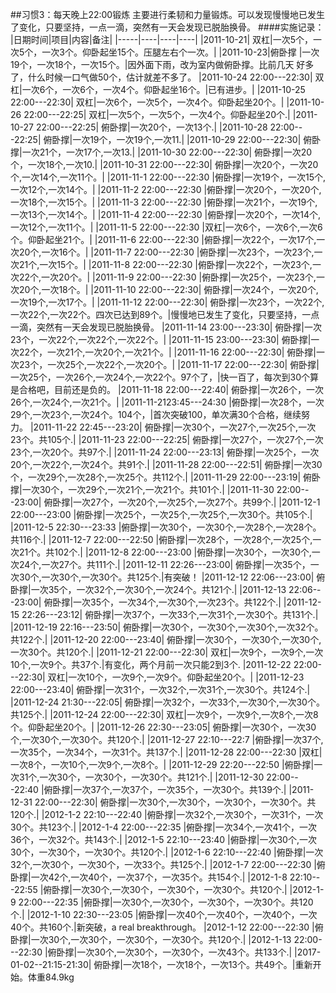 ##习惯3：每天晚上22:00锻炼
主要进行柔韧和力量锻炼。可以发现慢慢地已发生了变化，只要坚持，一点一滴，突然有一天会发现已脱胎换骨。
####实施记录：
|日期时间|项目|内容|备注|
|-----|----|----|----|
|2011-10-21| 双杠|一次5个，一次5个，一次3个。仰卧起坐15个。压腿左右个一次。|
|2011-10-23|俯卧撑 |一次19个，一次18个，一次15个。|因外面下雨，改为室内做俯卧撑。比前几天 好多了，什么时候一口气做50个，估计就差不多了。
|2011-10-24 22:00---22:30| 双杠|一次6个，一次6个，一次4个。仰卧起坐16个。|已有进步。|
|2011-10-25 22:00---22:30| 双杠|一次6个，一次5个，一次4个。仰卧起坐20个。|
|2011-10-26 22:00---22:25| 双杠|一次5个，一次5个，一次4个。仰卧起坐20个.|
|2011-10-27 22:00---22:25| 俯卧撑|一次20个，一次13个.|
|2011-10-28 22:00---22:25| 俯卧撑|一次19个，一次19个,一次11.|
|2011-10-29 22:00---22:30| 俯卧撑|一次21个，一次17个,一次13.|
|2011-10-30 22:00---22:30| 俯卧撑|一次20个，一次18个,一次10.|
|2011-10-31 22:00---22:30| 俯卧撑|一次20个，一次20个,一次14个,一次11个。|
|2011-11-1  22:00---22:30 |俯卧撑|一次19个，一次15个,一次12个,一次14个。|
|2011-11-2  22:00---22:30 |俯卧撑|一次20个，一次20个,一次18个,一次15个。|
|2011-11-3  22:00---22:30 |俯卧撑|一次21个，一次19个,一次13个,一次14个。|
|2011-11-4  22:00---22:30 |俯卧撑|一次20个，一次14个,一次12个,一次11个。|
|2011-11-5  22:00---22:30 |双杠|一次6个，一次6个,一次6个。仰卧起坐21个。|
|2011-11-6  22:00---22:30 |俯卧撑|一次22个，一次17个,一次20个,一次16个。|
|2011-11-7  22:00---22:30 |俯卧撑|一次23个，一次23个,一次21个,一次15个。|
|2011-11-8  22:00---22:30 |俯卧撑|一次22个，一次23个,一次22个,一次20个。|
|2011-11-9  22:00---22:30 |俯卧撑|一次25个，一次23个,一次20个,一次18个。|
|2011-11-10 22:00---22:30| 俯卧撑|一次24个，一次20个,一次19个,一次17个。|
|2011-11-12 22:00---22:30| 俯卧撑|一次23个，一次22个,一次22个,一次22个。四次已达到89个。|慢慢地已发生了变化，只要坚持，一点一滴，突然有一天会发现已脱胎换骨。
|2011-11-14 23:00---23:30| 俯卧撑|一次23个，一次22个,一次22个,一次22个。|
|2011-11-15 23:00---23:30| 俯卧撑|一次22个，一次21个,一次20个,一次21个。|
|2011-11-16 22:00---22:30| 俯卧撑|一次23个，一次25个,一次22个,一次20个。|
|2011-11-17 22:00---22:30| 俯卧撑|一次25个，一次26个,一次24个,一次22个。97个了，|快一百了，每次到30个算是合格吧，目前还是负的。
|2011-11-18 22:00---22:40| 俯卧撑|一次26个，一次26个,一次24个,一次21个。|
|2011-11-2123:45---24:30 |俯卧撑|一次28个，一次29个,一次23个,一次24个。104个，|首次突破100，单次满30个合格，继续努力。
|2011-11-22 22:45---23:20| 俯卧撑|一次30个，一次27个,一次25个,一次23个。共105个.|
|2011-11-23 22:00---22:25| 俯卧撑|一次27个，一次27个,一次23个,一次20个。共97个.|
|2011-11-24 22:00---23:13| 俯卧撑|一次25个，一次20个,一次22个,一次24个。共91个.|
|2011-11-28 22:00---22:51| 俯卧撑|一次30个，一次29个,一次28个,一次25个。共112个.|
|2011-11-29 22:00---23:19| 俯卧撑|一次30个，一次29个,一次21个,一次21个。共101个.|
|2011-11-30 22:00---23:00| 俯卧撑|一次27个，一次20个,一次25个,一次27个。共99个.|
|2011-12-1 22:00---23:00 |俯卧撑|一次25个，一次25个,一次25个,一次30个。共105个.|
|2011-12-5 22:30---23:33 |俯卧撑|一次30个，一次30个,一次28个,一次28个。共116个.|
|2011-12-7 22:00---22:50 |俯卧撑|一次28个，一次28个,一次25个,一次21个。共102个.|
|2011-12-8 22:00---23:00 |俯卧撑|一次30个，一次30个,一次24个,一次27个。共111个.|
|2011-12-11 22:26---23:00| 俯卧撑|一次35个，一次30个,一次30个,一次30个。共125个.|有突破！
|2011-12-12 22:06---23:00| 俯卧撑|一次35个，一次32个,一次30个,一次24个。共121个.|
|2011-12-13 22:06---23:00| 俯卧撑|一次35个，一次34个,一次30个,一次23个。共122个.|
|2011-12-15 22:26---23:12| 俯卧撑|一次37个，一次33个,一次31个,一次30个。共131个.|
|2011-12-19 22:16---23:50| 俯卧撑|一次30个，一次30个,一次30个,一次32个。共122个.|
|2011-12-20 22:00---23:40| 俯卧撑|一次30个，一次30个,一次30个,一次30个。共120个.|
|2011-12-21 22:00---22:30| 双杠|一次9个，一次9个,一次10个,一次9个。共37个.|有变化，两个月前一次只能2到3个.
|2011-12-22 22:00---22:30| 双杠|一次10个，一次9个,一次9个。仰卧起坐20个。|
|2011-12-23 22:00---23:40| 俯卧撑|一次31个，一次32个,一次31个,一次30个。共124个.|
|2011-12-24 21:30---22:05| 俯卧撑|一次32个，一次33个,一次30个,一次30个。共125个.|
|2011-12-24 22:00---22:30| 双杠|一次9个，一次9个,一次8个,一次8个。仰卧起坐20个。|
|2011-12-26 22:30---23:05| 俯卧撑|一次30个，一次30个,一次30个,一次30个。共120个.|
|2011-12-27 22:10---22:7 |俯卧撑|一次37个,一次35个，一次34个，一次31个。共137个.|
|2011-12-28 22:00---22:30 |双杠|一次8个，一次10个,一次9个,一次8个。|
|2011-12-29 22:20---22:50 |俯卧撑|一次31个,一次30个，一次30个，一次30个。共121个.|
|2011-12-30 22:00---22:40 |俯卧撑|一次37个,一次37个，一次35个，一次30个。共139个.|
|2011-12-31 22:00---22:30| 俯卧撑|一次30个,一次30个，一次30个，一次30个。共120个.|
|2012-1-2 22:10---22:40 |俯卧撑|一次32个,一次30个，一次31个，一次30个。共123个.|
|2012-1-4 22:00---22:35 |俯卧撑|一次34个,一次41个，一次36个，一次32个。共143个.|
|2012-1-5 22:10---23:40 |俯卧撑|一次30个,一次30个，一次30个，一次30个。共120个.|
|2012-1-6 22:10---22:40 |俯卧撑|一次32个,一次30个，一次30个，一次33个。共125个.|
|2012-1-7 22:00---22:30 |俯卧撑|一次42个,一次40个，一次37个，一次35个。共154个.|
|2012-1-8 22:10---22:55 |俯卧撑|一次30个,一次30个，一次30个，一次30个。共120个.|
|2012-1-9 22:00---22:35 |俯卧撑|一次30个,一次30个，一次30个，一次30个。共120个.|
|2012-1-10 22:30---23:05 |俯卧撑|一次40个,一次40个，一次40个，一次40个。共160个.|新突破，a real breakthrough。
|2012-1-12 22:00---22:30 |俯卧撑|一次30个,一次30个，一次30个，一次30个。共120个.|
|2012-1-13 22:00---22:30 |俯卧撑|一次30个,一次30个，一次30个，一次43个。共133个.|
|2017-01-02--21:15-21:30| 俯卧撑|一次18个，一次18个，一次13个。共49个。|重新开始。体重84.9kg 
